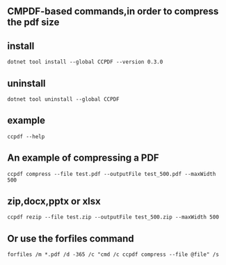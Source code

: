## CMPDF-based commands,in order to compress the pdf size

## install
```shell
dotnet tool install --global CCPDF --version 0.3.0
```
## uninstall
```shell
dotnet tool uninstall --global CCPDF
```

## example

```shell
ccpdf --help
```

## An example of compressing a PDF
```shell
ccpdf compress --file test.pdf --outputFile test_500.pdf --maxWidth 500
```

## zip,docx,pptx or xlsx
```shell
ccpdf rezip --file test.zip --outputFile test_500.zip --maxWidth 500
```

## Or use the forfiles command
```shell
forfiles /m *.pdf /d -365 /c "cmd /c ccpdf compress --file @file" /s
```


